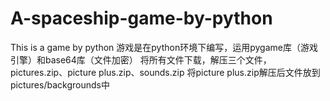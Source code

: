 # A-spaceship-game-by-python
This is a game by python 
游戏是在python环境下编写，运用pygame库（游戏引擎）和base64库（文件加密）
将所有文件下载，解压三个文件，pictures.zip、picture plus.zip、sounds.zip
将picture plus.zip解压后文件放到pictures/backgrounds中
